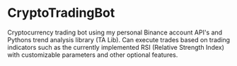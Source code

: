 # CryptoTradingBot
Cryptocurrency trading bot using my personal Binance account API's and Pythons trend analysis library (TA Lib). Can execute trades based on trading indicators such as the currently implemented RSI (Relative Strength Index) with customizable parameters and other optional features. 
